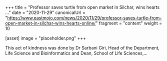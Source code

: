+++
title = "Professor saves turtle from open market in Silchar, wins hearts ..."
date = "2020-11-29"
canonicalUrl = "https://www.eastmojo.com/news/2020/11/29/professor-saves-turtle-from-open-market-in-silchar-wins-hearts-online/"
fragment = "content"
weight = 10

[asset]
    image = "placeholder.png"
+++

This act of kindness was done by Dr Sarbani Giri, Head of the Department, 
Life Science and Bioinformatics and Dean, School of Life Sciences,...
